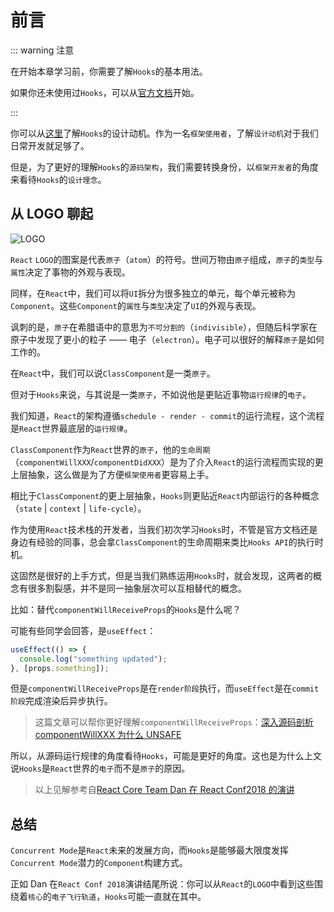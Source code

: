 # 前言

::: warning 注意

在开始本章学习前，你需要了解`Hooks`的基本用法。

如果你还未使用过`Hooks`，可以从[官方文档](https://zh-hans.reactjs.org/docs/hooks-intro.html)开始。

:::

你可以从[这里](https://zh-hans.reactjs.org/docs/hooks-intro.html#motivation)了解`Hooks`的设计动机。作为一名`框架使用者`，了解`设计动机`对于我们日常开发就足够了。

但是，为了更好的理解`Hooks`的`源码架构`，我们需要转换身份，以`框架开发者`的角度来看待`Hooks`的`设计理念`。

## 从 LOGO 聊起

<img :src="$withBase('/img/logo.png')" alt="LOGO">

`React` `LOGO`的图案是代表`原子`（`atom`）的符号。世间万物由`原子`组成，`原子`的`类型`与`属性`决定了事物的外观与表现。

同样，在`React`中，我们可以将`UI`拆分为很多独立的单元，每个单元被称为`Component`。这些`Component`的`属性`与`类型`决定了`UI`的外观与表现。

讽刺的是，`原子`在希腊语中的意思为`不可分割的`（`indivisible`），但随后科学家在原子中发现了更小的粒子 —— 电子（`electron`）。电子可以很好的解释`原子`是如何工作的。

在`React`中，我们可以说`ClassComponent`是一类`原子`。

但对于`Hooks`来说，与其说是一类`原子`，不如说他是更贴近事物`运行规律`的`电子`。

我们知道，`React`的架构遵循`schedule - render - commit`的运行流程，这个流程是`React`世界最底层的`运行规律`。

`ClassComponent`作为`React`世界的`原子`，他的`生命周期`（`componentWillXXX`/`componentDidXXX`）是为了介入`React`的运行流程而实现的更上层抽象，这么做是为了方便`框架使用者`更容易上手。

相比于`ClassComponent`的更上层抽象，`Hooks`则更贴近`React`内部运行的各种概念（`state` | `context` | `life-cycle`）。

作为使用`React`技术栈的开发者，当我们初次学习`Hooks`时，不管是官方文档还是身边有经验的同事，总会拿`ClassComponent`的生命周期来类比`Hooks API`的执行时机。

这固然是很好的上手方式，但是当我们熟练运用`Hooks`时，就会发现，这两者的概念有很多割裂感，并不是同一抽象层次可以互相替代的概念。

比如：替代`componentWillReceiveProps`的`Hooks`是什么呢？

可能有些同学会回答，是`useEffect`：

```js
useEffect(() => {
  console.log("something updated");
}, [props.something]);
```

但是`componentWillReceiveProps`是在`render阶段`执行，而`useEffect`是在`commit阶段`完成渲染后异步执行。

> 这篇文章可以帮你更好理解`componentWillReceiveProps`：[深入源码剖析 componentWillXXX 为什么 UNSAFE](https://juejin.im/post/5f05a3e25188252e5c576cdb)

所以，从源码运行规律的角度看待`Hooks`，可能是更好的角度。这也是为什么上文说`Hooks`是`React`世界的`电子`而不是`原子`的原因。

> 以上见解参考自[React Core Team Dan 在 React Conf2018 的演讲](https://www.youtube.com/watch?v=dpw9EHDh2bM&feature=youtu.be)

<!-- ## Hooks设计动机

那么真的有`Hooks`能做而`ClassComponent`无法实现的`feature`么？

是的。

让我们再来看看`React`耗时三年重构完成的`Fiber结构`。在之前的章节我们讲过，这次重构的一大目的是**使更新可以异步执行并且可中断**。

现在让我们看看另一大目的：**使同一组件在同一时间可以拥有多个状态，即同一个组件可以拥有多条时间线**。

<img :src="$withBase('/img/hooks-mental.png')" alt="hooks设计理念">

> [React Core Team Sebastian谈Hooks设计动机](https://twitter.com/sebmarkbage/status/1084539728743956481)

`fiber`可以直译为`光纤`。

<img :src="$withBase('/img/lightfiber.jpg')" alt="fiber">

可以看到，一束`光纤`内部存在多束同时工作的玻璃芯。在`React`中，每条玻璃芯代表一个`Component`的时间线。

由于`ClassComponent`遵循`OOP`原则，`逻辑`和`状态`耦合在`实例`内部，无法在同一时间拥有多个`状态`（即同一时间只存在一个`this.state`）。

对于`Hooks`来说，`FunctionComponent`契合`FP`的编程思想（即`无状态`），更新组件时`Hooks`的`状态`保存在`闭包`中。换言之，同一`FunctionComponent`在同一时间可以拥有保存在不同`闭包`中的多个`状态`。

::: details 多条时间线 Demo

你可以使用[useDeferredValue](https://zh-hans.reactjs.org/docs/concurrent-mode-reference.html#usedeferredvalue)使同一组件的某个`状态`在同一时间拥有多条时间线。

不同时间线重合的时间视**用户设备的性能**不同而不同。

在Demo中，你可以从控制台看到不同`状态`的`值`与`更新时间`

[Demo](https://codesandbox.io/s/friendly-bush-hk5co)

::: -->

## 总结

`Concurrent Mode`是`React`未来的发展方向，而`Hooks`是能够最大限度发挥`Concurrent Mode`潜力的`Component`构建方式。

正如 Dan 在`React Conf 2018`演讲结尾所说：你可以从`React`的`LOGO`中看到这些围绕着`核心`的`电子飞行轨道`，`Hooks`可能一直就在其中。
